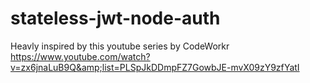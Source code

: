 # stateless-jwt-node-auth
Heavly inspired by this youtube series by CodeWorkr https://www.youtube.com/watch?v=zx6jnaLuB9Q&amp;list=PLSpJkDDmpFZ7GowbJE-mvX09zY9zfYatI
